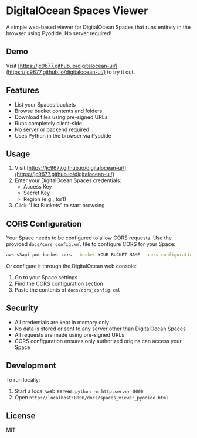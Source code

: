 # DigitalOcean Spaces Viewer

A simple web-based viewer for DigitalOcean Spaces that runs entirely in the browser using Pyodide. No server required!

## Demo

Visit [https://jc9677.github.io/digitalocean-ui/](https://jc9677.github.io/digitalocean-ui/) to try it out.

## Features

- List your Spaces buckets
- Browse bucket contents and folders
- Download files using pre-signed URLs
- Runs completely client-side
- No server or backend required
- Uses Python in the browser via Pyodide

## Usage

1. Visit [https://jc9677.github.io/digitalocean-ui/](https://jc9677.github.io/digitalocean-ui/)
2. Enter your DigitalOcean Spaces credentials:
   - Access Key
   - Secret Key
   - Region (e.g., tor1)
3. Click "List Buckets" to start browsing

## CORS Configuration

Your Space needs to be configured to allow CORS requests. Use the provided `docs/cors_config.xml` file to configure CORS for your Space:

```bash
aws s3api put-bucket-cors --bucket YOUR-BUCKET-NAME --cors-configuration file://docs/cors_config.xml
```

Or configure it through the DigitalOcean web console:
1. Go to your Space settings
2. Find the CORS configuration section
3. Paste the contents of `docs/cors_config.xml`

## Security

- All credentials are kept in memory only
- No data is stored or sent to any server other than DigitalOcean Spaces
- All requests are made using pre-signed URLs
- CORS configuration ensures only authorized origins can access your Space

## Development

To run locally:
1. Start a local web server: `python -m http.server 8000`
2. Open `http://localhost:8000/docs/spaces_viewer_pyodide.html`

## License

MIT
